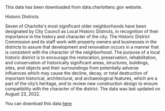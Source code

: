 This data has been downloaded from data.charlottenc.gov website.

Historic Districts

Seven of Charlotte's most significant older neighborhoods have been designated by City Council as Local Historic Districts, in recognition of their importance in the history and character of the city. The Historic District Commission and its staff work with property owners and businesses in the districts to assure that development and renovation occurs in a manner that is consistent with the character of the neighborhood. The purpose of a local historic district is to encourage the restoration, preservation, rehabilitation, and conservation of historically significant areas, structures, buildings, sites, and objects and their surroundings from potentially adverse influences which may cause the decline, decay, or total destruction of important historical, architectural, and archaeological features, which are a part of the city’s heritage, and to review new construction design to ensure compatibility with the character of the district.
The data was last updated on August 23, 2022.

You can download this data [here](https://data.charlottenc.gov/datasets/charlotte::historic-districts-2/about)
